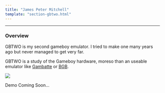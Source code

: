 ```yaml
---
title: "James Peter Mitchell"
template: "section-gbtwo.html"
---
```


---

### Overview 

GBTWO is my second gameboy emulator. I tried to make one many years ago but never managed to get very far. 

GBTWO is a study of the Gameboy hardware, moreso than an useable emulator like [Gambatte](https://emulation.gametechwiki.com/index.php/Gambatte) or [BGB](https://emulation.gametechwiki.com/index.php/BGB).

<img src="/img/gbtwo.png">

Demo Coming Soon...

